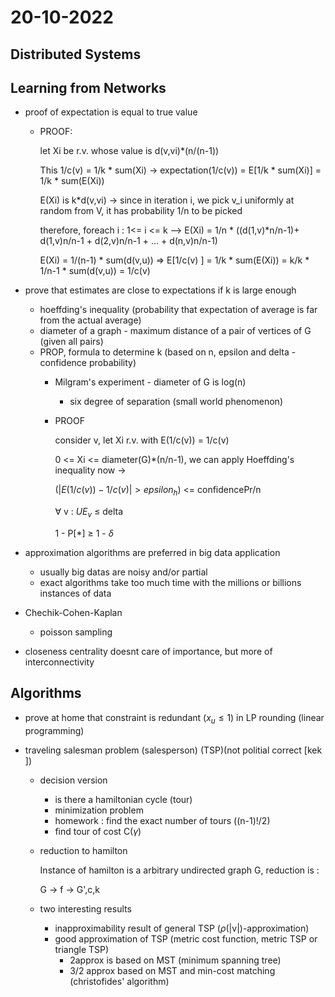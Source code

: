 # 20-10-2022

## Distributed Systems

## Learning from Networks

- proof of expectation is equal to true value
    - PROOF:

        let Xi be r.v. whose value is d(v,vi)*(n/(n-1))

        This 1/c(v) = 1/k * sum(Xi) -> expectation(1/c(v)) = E[1/k * sum(Xi)] = 1/k * sum(E(Xi))
    
        E(Xi) is k*d(v,vi) -> since in iteration i, we pick v_i uniformly at random from V, it has probability 1/n to be picked
        
        therefore, foreach i :  1<= i <= k --> E(Xi) = 1/n * ((d(1,v)*n/n-1)+ d(1,v)n/n-1 + d(2,v)n/n-1 + ... + d(n,v)n/n-1) 
    
       E(Xi) = 1/(n-1) * sum(d(v,u)) => E[1/c(v) ] = 1/k * sum(E(Xi)) = k/k * 1/n-1 * sum(d(v,u)) = 1/c(v)

- prove that estimates are close to expectations if k is large enough
    - hoeffding's inequality (probability that expectation of average is far from the actual average)
    - diameter of a graph - maximum distance of a pair of vertices of G (given all pairs)
    - PROP, formula to determine k (based on n, epsilon and delta - confidence probability)
        - Milgram's experiment - diameter of G is log(n)
            - six degree of separation (small world phenomenon)
        - PROOF
        
            consider v, let Xi r.v. with E(1/c(v)) = 1/c(v)
            
            0 <= Xi <= diameter(G)*(n/n-1), we can apply Hoeffding's inequality now ->
            
            (|$E(1/c(v)) - 1/c(v)| > epsilon_h$) <= confidencePr/n

            $\forall$ v : $U E_v$ $\leq$ delta 

            1 - P[*] $\geq$ 1 - $\delta$

- approximation algorithms are preferred in big data application
    - usually big datas are noisy and/or partial
    - exact algorithms take too much time with the millions or billions instances of data
- Chechik-Cohen-Kaplan
    - poisson sampling

- closeness centrality doesnt care of importance, but more of interconnectivity

## Algorithms

- prove at home that constraint is redundant ($x_u \leq 1$) in LP rounding (linear programming)

- traveling salesman problem (salesperson) (TSP)(not politial correct [kek ])
    - decision version
        - is there a hamiltonian cycle (tour)
        - minimization problem
        - homework : find the exact number of tours 
            ((n-1)!/2)
        - find tour of cost C($\gamma$)
    - reduction to hamilton
        
        Instance of hamilton is a arbitrary undirected graph G, reduction is :

        G -> f -> G',c,k
    - two interesting results
        - inapproximability result of general TSP ($\rho$(|v|)-approximation)
        - good approximation of TSP (metric cost function, metric TSP or triangle TSP)
            - 2approx is based on MST (minimum spanning tree)
            - 3/2 approx based on MST and min-cost matching (christofides' algorithm)